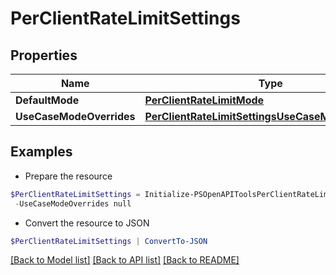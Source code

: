 # PerClientRateLimitSettings
## Properties

Name | Type | Description | Notes
------------ | ------------- | ------------- | -------------
**DefaultMode** | [**PerClientRateLimitMode**](PerClientRateLimitMode.md) |  | 
**UseCaseModeOverrides** | [**PerClientRateLimitSettingsUseCaseModeOverrides**](PerClientRateLimitSettingsUseCaseModeOverrides.md) |  | [optional] 

## Examples

- Prepare the resource
```powershell
$PerClientRateLimitSettings = Initialize-PSOpenAPIToolsPerClientRateLimitSettings  -DefaultMode null `
 -UseCaseModeOverrides null
```

- Convert the resource to JSON
```powershell
$PerClientRateLimitSettings | ConvertTo-JSON
```

[[Back to Model list]](../README.md#documentation-for-models) [[Back to API list]](../README.md#documentation-for-api-endpoints) [[Back to README]](../README.md)


